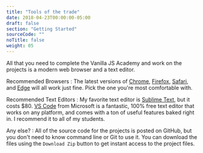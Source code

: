 ```yaml
---
title: "Tools of the trade"
date: 2018-04-23T00:00:00-05:00
draft: false
section: "Getting Started"
sourceCode: ""
noTitle: false
weight: 05
---
```


All that you need to complete the Vanilla JS Academy and work on the projects is a modern web browser and a text editor.

Recommended Browsers
: The latest versions of [Chrome](https://www.google.com/chrome/), [Firefox](https://www.mozilla.org/firefox/), [Safari](https://support.apple.com/en-us/HT204416), and [Edge](https://www.microsoft.com/windows/microsoft-edge) will all work just fine. Pick the one you're most comfortable with.

Recommended Text Editors
: My favorite text editor is [Sublime Text](https://www.sublimetext.com/), but it costs $80. [VS Code](https://code.visualstudio.com/) from Microsoft is a fantastic, 100% free text editor that works on any platform, and comes with a ton of useful features baked right in. I recommend it to all of my students.

Any else?
: All of the source code for the projects is posted on GitHub, but you don't need to know command line or Git to use it. You can download the files using the `Download Zip` button to get instant access to the project files.